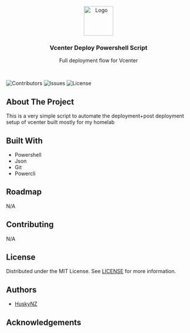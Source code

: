 <br/>
<p align="center">
  <a href="https://github.com/huskynz/vcenter-deploy">
    <img src="https://serv.hnz.li/logo/default.png" alt="Logo" width="80" height="80">
  </a>

  <h3 align="center">Vcenter Deploy Powershell Script</h3>
  <p align="center">Full deployment flow for Vcenter</p>
  <br>

</p>

![Contributors](https://img.shields.io/github/contributors/HuskyNZ/vcenter-deploy?color=dark-green) ![Issues](https://img.shields.io/github/issues/HuskyNZ/vcenter-deploy) ![License](https://img.shields.io/github/license/HuskyNZ/vcenter-deploy)

## About The Project

This is a very simple script to automate the deployment+post deployment setup of vcenter built mostly for my homelab


## Built With

- Powershell
- Json
- Git
- Powercli

## Roadmap
N/A

## Contributing

N/A

## License

Distributed under the MIT License. See [LICENSE](https://github.com/huskynz/template/blob/master/LICENSE) for more information.

## Authors

- [HuskyNZ](https://www.husky.nz)

## Acknowledgements